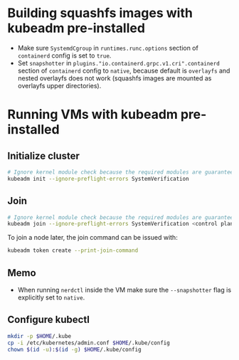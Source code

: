 # Building squashfs images with kubeadm pre-installed

- Make sure `SystemdCgroup` in `runtimes.runc.options` section of `containerd` config is set to `true`.
- Set `snapshotter` in `plugins."io.containerd.grpc.v1.cri".containerd` section of `containerd` config to `native`, because default is `overlayfs` and nested overlayfs does not work (squashfs images are mounted as overlayfs upper directories).

# Running VMs with kubeadm pre-installed

## Initialize cluster

```sh
# Ignore kernel module check because the required modules are guaranteed to be built in the kernel. (TODO (jlkiri): Check if more granular ignoring is possible)
kubeadm init --ignore-preflight-errors SystemVerification
```

## Join

```sh
# Ignore kernel module check because the required modules are guaranteed to be built in the kernel. (TODO (jlkiri): Check if more granular ignoring is possible)
kubeadm join --ignore-preflight-errors SystemVerification <control plane's IP> --token <token> --discovery-token-ca-cert-hash <hash>
```

To join a node later, the join command can be issued with:
```sh
kubeadm token create --print-join-command
```

## Memo
- When running `nerdctl` inside the VM make sure the `--snapshotter` flag is explicitly set to `native`.

## Configure kubectl
```sh
mkdir -p $HOME/.kube
cp -i /etc/kubernetes/admin.conf $HOME/.kube/config
chown $(id -u):$(id -g) $HOME/.kube/config
```